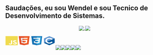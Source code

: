 ## Saudações, eu sou Wendel e sou Tecnico de Desenvolvimento de Sistemas.
<div align="center">
  <a href="https://github.com/WendelCT81">
  <img align="center" height="180em" src="https://github-readme-stats.vercel.app/api?username=WendelCT81&show_icons=true&theme=dracula&include_all_commits=true&count_private=true"/>
  <img align="center" height="180em" src="https://github-readme-stats.vercel.app/api/top-langs/?username=WendelCT81&layout=compact&langs_count=7&theme=dracula"/>
</div>
<div style="display: inline_block"><br>
  <img align="left" alt="WCT81-Js" height="30" width="40" src="https://raw.githubusercontent.com/devicons/devicon/master/icons/javascript/javascript-plain.svg">
  <img align="left" alt="WCT81-HTML" height="30" width="40" src="https://raw.githubusercontent.com/devicons/devicon/master/icons/html5/html5-original.svg">
  <img align="left" alt="WCT81-CSS" height="30" width="40" src="https://raw.githubusercontent.com/devicons/devicon/master/icons/css3/css3-original.svg">
  <img align="left" alt="WCT81-C" height="30" width="40" src="https://raw.githubusercontent.com/devicons/devicon/master/icons/c/c-original.svg">
 
</div>
  
  ##
 
<div> 
 
  <a href="https://instagram.com/wendelct81" target="_blank"><img  align="left" src="https://img.shields.io/badge/-Instagram-%23E4405F?style=for-the-badge&logo=instagram&logoColor=white" target="_blank"></a>
 
  <a href="https://wa.me/qr/IG3JJ2P4FARQG1 " target="_blank"><img align="left" src="https://img.shields.io/badge/WhatsApp-25D366?style=for-the-badge&logo=whatsapp&logoColor=white" target="_blank"></a>

  <a href="https://discord.gg/wagxzStdcR" target="_blank"><img align="left" src="https://img.shields.io/badge/Discord-7289DA?style=for-the-badge&logo=discord&logoColor=white" target="_blank"></a> 
 
  <a href = "mailto:wndls4nt0s@gmail.com"><img align="left" src="https://img.shields.io/badge/-Gmail-%23333?style=for-the-badge&logo=gmail&logoColor=white" target="_blank"></a>
 
  <a href="https://www.linkedin.com/in/wendel-da-silva-santos-a46710248" target="_blank"><img align="left" src="https://img.shields.io/badge/-LinkedIn-%230077B5?style=for-the-badge&logo=linkedin&logoColor=white" target="_blank"></a> 
 
  
 
</div>
